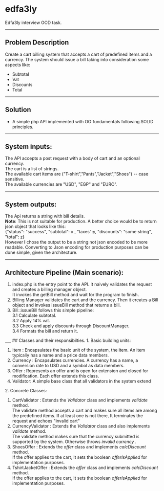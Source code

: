 # edfa3ly
Edfa3ly interview OOD task.
___
## Problem Description
Create a cart billing system that accepts a cart of predefined items and a currency. The system should issue a bill taking into consideration some aspects like:
* Subtotal
* Vat
* Discounts
* Total
___
## Solution 
- A simple php API implemented with OO fundamentals following SOLID principles.
___
## System inputs:
The API accepts a post request with a body of cart and an optional currency. <br>
The cart is a list of strings.<br>
The available cart items are ("T-shirt","Pants","Jacket","Shoes") -- case sensitive.<br>
The available currencies are "USD", "EGP" and "EURO". <br>
___
## System outputs:
The Api returns a string with bill details.<br>
**Note:** This is not suitable for production. A better choice would be to return json object that looks like this:<br>
{"status": "success", "subtotal": x , "taxes":y, "discounts": "some string", "total": z}
<br>
However I chose the output to be a string not json encoded to be more readable. Converting to Json encoding for production purposes can be done simple, given the architecture.
___
## Architecture Pipeline (Main scenario): <br>
<ol>
  <li> index.php is the entry point to the API. It naively validates the request and creates a billing manager object. <br>
    It invokes the getBill method and wait for the program to finish.
  </li>
  <li> Billing Manager validates the cart and the currency. Then it creates a Bill object and invokes issueBill method that returns a bill. 
  </li>
  <li> Bill::issueBill follows this simple pipeline:<br>
    3.1 Calculate subtotal.<br>
    3.2 Apply 14% vat.<br>
    3.3 Check and apply discounts through DiscountManager.<br>
    3.4 Formats the bill and return it.<br>
  </li>
</ol> 
___ 
## Classes and their responsibilties. 
  1. Basic building units: <br>
 <ol>
  <li> Item : Encapsulates the basic unit of the system, the item. An item typically has a name and a price data members.  </li>
  <li> Currency : Encapsulates currencies. A currency has a name, a conversion rate to USD and a symbol as data members. </li>
  <li> Offer : Represents an offer and is open for extension and closed for modification. Each offer extends this class. </li>
  <li> Validator: A simple base class that all validators in the system extend </li>
 </ol>
 2. Concrete Classes:<br>
 <ol>
  <li> CartValidator : Extends the <em>Validator</em> class and implements <em>validate</em> method.<br>
    The validate method accepts a cart and makes sure all items are among the predefined items. If at least one is not there, It terminates the request and echoes "invalid cart"
  </li>
  <li> CurrencyValidator : Extends the <em>Validator</em> class and also implements <em>validate</em> method.<br>
    The validate method makes sure that the currency submitted is supported by the system. Otherwise throws <em> invalid currency </em>.
  </li>
  <li> ShoesOffer : Extends the <em>offer</em> class and implements <em>calcDiscount</em> method. <br>
    If the offer applies to the cart, It sets the boolean <em>offerIsApplied</em> for implementation purposes.
  </li>
  <li> TshirtJacketOffer : Extends the <em>offer</em> class and implements <em>calcDiscount</em> method. <br>
    If the offer applies to the cart, It sets the boolean <em>offerIsApplied</em> for implementation purposes.
  </li>
 </ol>
